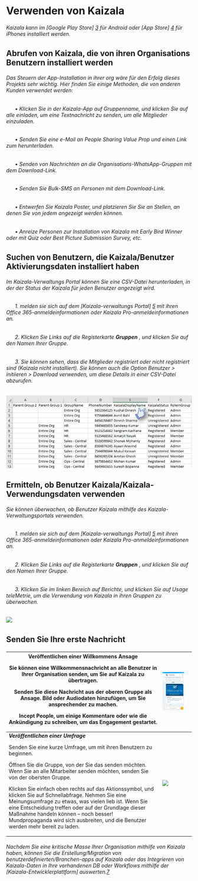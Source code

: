 [3]: https://play.google.com/store/apps/details?id=com.microsoft.mobile.polymer&hl=en
[4]: https://itunes.apple.com/in/app/microsoft-kaizala/id1112208399?mt=8
[5]: http://manage.kaiza.la/
[7]: https://github.com/MicrosoftDocs/kaizala-docs
# <a name="start-using-kaizala"></a>Verwenden von Kaizala
###### <a name="kaizala-can-be-installed-from-google-play-store3-for-android-or-app-store4-for-iphones"></a>Kaizala kann im [Google Play Store] [ 3] für Android oder [App Store] [ 4] für iPhones installiert werden.
##  <a name="get-kaizala-installed-by-your-organizational-users"></a>Abrufen von Kaizala, die von ihren Organisations Benutzern installiert werden
###### <a name="driving-app-installation-in-your-org-would-be-very-critical-to-the-success-of-this-project-here-are-some-methods-used-by-other-customers"></a>Das Steuern der App-Installation in ihrer org wäre für den Erfolg dieses Projekts sehr wichtig. Hier finden Sie einige Methoden, die von anderen Kunden verwendet werden:
###### <a name="nbspnbspnbspnbspnbspnbsp----click-on-group-name-in-kaizala-app-and-click-on-invite-all-to-send-a-text-message-to-invite-all-members"></a>&nbsp;&nbsp;&nbsp;&nbsp;&nbsp;&nbsp;• Klicken Sie in der Kaizala-App auf Gruppenname, und klicken Sie auf alle einladen, um eine Textnachricht zu senden, um alle Mitglieder einzuladen.
###### <a name="nbspnbspnbspnbspnbspnbsp----send-out-an-email-to-people-sharing-value-prop-and-a-link-to-download"></a>&nbsp;&nbsp;&nbsp;&nbsp;&nbsp;&nbsp;• Senden Sie eine e-Mail an People Sharing Value Prop und einen Link zum herunterladen.
###### <a name="nbspnbspnbspnbspnbspnbsp----send-out-messages-to-the-organizational-whatsapp-groups-with-the-download-link"></a>&nbsp;&nbsp;&nbsp;&nbsp;&nbsp;&nbsp;• Senden von Nachrichten an die Organisations-WhatsApp-Gruppen mit dem Download-Link.   
###### <a name="nbspnbspnbspnbspnbspnbsp----send-out-bulk-smss-to-people-with-the-download-link"></a>&nbsp;&nbsp;&nbsp;&nbsp;&nbsp;&nbsp;• Senden Sie Bulk-SMS an Personen mit dem Download-Link. 
###### <a name="nbspnbspnbspnbspnbspnbsp----design-kaizala-posters-and-place-them-at-places-where-everyone-can-see-it"></a>&nbsp;&nbsp;&nbsp;&nbsp;&nbsp;&nbsp;• Entwerfen Sie Kaizala Poster, und platzieren Sie Sie an Stellen, an denen Sie von jedem angezeigt werden können.
###### <a name="nbspnbspnbspnbspnbspnbsp----incentivize-people-to-install-kaizala-with-early-bird-winner-or-with-quizzes-or-best-picture-submission-survey-etc"></a>&nbsp;&nbsp;&nbsp;&nbsp;&nbsp;&nbsp;• Anreize Personen zur Installation von Kaizala mit Early Bird Winner oder mit Quiz oder Best Picture Submission Survey, etc.
##  <a name="find-users-who-have-installed-kaizala--user-activation-data"></a>Suchen von Benutzern, die Kaizala/Benutzer Aktivierungsdaten installiert haben
###### <a name="from-the-kaizala-management-portal-you-can-download-a-csv-file-that-shows-the-status-of-kaizala-for-each-user"></a>Im Kaizala-Verwaltungs Portal können Sie eine CSV-Datei herunterladen, in der der Status der Kaizala für jeden Benutzer angezeigt wird.
###### <a name="nbspnbspnbspnbspnbspnbsp1---login-on-kaizala-management-portal5-with-your-office-365-credentials-or-kaizala-pro-credentials"></a>&nbsp;&nbsp;&nbsp;&nbsp;&nbsp;&nbsp;1.   melden sie sich auf dem [Kaizala-verwaltungs Portal] [ 5] mit ihren Office 365-anmeldeinformationen oder Kaizala Pro-anmeldeinformationen an.  
###### <a name="nbspnbspnbspnbspnbspnbsp2---click-on-groups-tab-on-the-left-and-click-on-your-group-name"></a>&nbsp;&nbsp;&nbsp;&nbsp;&nbsp;&nbsp;2.   Klicken Sie Links auf die Registerkarte __Gruppen__ , und klicken Sie auf den Namen Ihrer Gruppe.  
###### <a name="nbspnbspnbspnbspnbspnbsp3---you-can-see-the-members-registered-or-unregistered-have-not-installed-kaizala-you-can-also-use-the-export-users--initiate-new-request--download-option-to-get-these-details-in-a-csv-file"></a>&nbsp;&nbsp;&nbsp;&nbsp;&nbsp;&nbsp;3.   Sie können sehen, dass die Mitglieder registriert oder nicht registriert sind (Kaizala nicht installiert). Sie können auch die Option Benutzer > initiieren > Download verwenden, um diese Details in einer CSV-Datei abzurufen.   
![](Images/ExportUsers.png)
##  <a name="find-whether-users-are-using-kaizala--kaizala-usage-data"></a>Ermitteln, ob Benutzer Kaizala/Kaizala-Verwendungsdaten verwenden
###### <a name="you-can-monitor-whether-users-are-using-kaizala-using-the-kaizala-management-portal"></a>Sie können überwachen, ob Benutzer Kaizala mithilfe des Kaizala-Verwaltungsportals verwenden.
###### <a name="nbspnbspnbspnbspnbspnbsp1---login-on-kaizala-management-portal5-with-your-office-365-credentials-or-kaizala-pro-credentials"></a>&nbsp;&nbsp;&nbsp;&nbsp;&nbsp;&nbsp;1.   melden sie sich auf dem [Kaizala-verwaltungs Portal] [ 5] mit ihren Office 365-anmeldeinformationen oder Kaizala Pro-anmeldeinformationen an.  
###### <a name="nbspnbspnbspnbspnbspnbsp2---click-on-groups-tab-on-the-left-and-click-on-your-group-name"></a>&nbsp;&nbsp;&nbsp;&nbsp;&nbsp;&nbsp;2.   Klicken Sie Links auf die Registerkarte **Gruppen** , und klicken Sie auf den Namen Ihrer Gruppe.  
###### <a name="nbspnbspnbspnbspnbspnbsp3---you-can-click-on-reports-on-the-left-pane-and-click-on-usage-telemetry-to-monitor-usage-of-kaizala-in-your-groups"></a>&nbsp;&nbsp;&nbsp;&nbsp;&nbsp;&nbsp;3.   Klicken Sie im linken Bereich auf Berichte, und klicken Sie auf Usage teleMetrie, um die Verwendung von Kaizala in ihren Gruppen zu überwachen.   
![](Images/Usage%20Telemetry.png)
##  <a name="send-your-first-messagepp"></a>Senden Sie Ihre erste Nachricht<P><p>
|Veröffentlichen einer Willkommens Ansage  <p><p>Sie können eine Willkommensnachricht an alle Benutzer in Ihrer Organisation senden, um Sie auf Kaizala zu übertragen.<p><p>Senden Sie diese Nachricht aus der oberen Gruppe als Ansage. Bild oder Audiodaten hinzufügen, um Sie ansprechender zu machen.<p><p>Incept People, um einige Kommentare oder wie die Ankündigung zu schreiben, um das Engagement gestartet. |![](Images/EntireOrg.png)||
|-------|-------|-------|
|**_Veröffentlichen einer Umfrage_** <p><p> Senden Sie eine kurze Umfrage, um mit ihren Benutzern zu beginnen. <p>Öffnen Sie die Gruppe, von der Sie das senden möchten. Wenn Sie an alle Mitarbeiter senden möchten, senden Sie von der obersten Gruppe.<p>Klicken Sie einfach oben rechts auf das Aktionssymbol, und klicken Sie auf Schnellabfrage. Nehmen Sie eine Meinungsumfrage zu etwas, was vielen lieb ist. Wenn Sie eine Entscheidung treffen oder auf der Grundlage dieser Maßnahme handeln können – noch besser! Mundpropaganda wird sich ausbreiten, und die Benutzer werden mehr bereit zu laden. |![](Images/Kaizala%20Pilot%20group.jpg)||
###### <a name="once-you-have-a-critical-mass-of-your-organization-using-kaizala-you-can-evaluate-creatingmigrating-your-customlob-apps-on-kaizala-or-integrating-kaizala-data-to-your-existing-db-or-workflows-using-the-kaizala-developer-platform7"></a>Nachdem Sie eine kritische Masse Ihrer Organisation mithilfe von Kaizala haben, können Sie die Erstellung/Migration von benutzerdefinierten/Branchen-apps auf Kaizala oder das Integrieren von Kaizala-Daten in Ihre vorhandenen DB oder Workflows mithilfe der [Kaizala-Entwicklerplattform] auswerten.[7]
